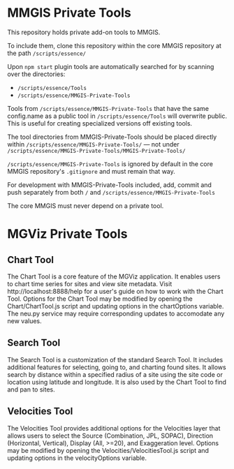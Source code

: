 # MMGIS Private Tools

This repository holds private add-on tools to MMGIS.

To include them, clone this repository within the core MMGIS repository at the path `/scripts/essence/`

Upon `npm start` plugin tools are automatically searched for by scanning over the directories:

-   `/scripts/essence/Tools`
-   `/scripts/essence/MMGIS-Private-Tools`

Tools from `/scripts/essence/MMGIS-Private-Tools` that have the same config.name as a public tool in `/scripts/essence/Tools` will overwrite public. This is useful for creating specialized versions off existing tools.

The tool directories from MMGIS-Private-Tools should be placed directly within `/scripts/essence/MMGIS-Private-Tools/` — not under `/scripts/essence/MMGIS-Private-Tools/MMGIS-Private-Tools/`

`/scripts/essence/MMGIS-Private-Tools` is ignored by default in the core MMGIS repository's `.gitignore` and must remain that way.

For development with MMGIS-Private-Tools included, add, commit and push separately from both `/` and `/scripts/essence/MMGIS-Private-Tools`

The core MMGIS must never depend on a private tool.

# MGViz Private Tools

## Chart Tool

The Chart Tool is a core feature of the MGViz application. It enables users to chart time series for sites and view site metadata. Visit http://localhost:8888/help for a user's guide on how to work with the Chart Tool. Options for the Chart Tool may be modified by opening the Chart/ChartTool.js script and updating options in the chartOptions variable. The neu.py service may require corresponding updates to accomodate any new values.

## Search Tool

The Search Tool is a customization of the standard Search Tool. It includes additional features for selecting, going to, and charting found sites. It allows search by distance within a specified radius of a site using the site code or location using latitude and longitude. It is also used by the Chart Tool to find and pan to sites.

## Velocities Tool

The Velocities Tool provides additional options for the Velocities layer that allows users to select the Source (Combination, JPL, SOPAC), Direction (Horizontal, Vertical), Display (All, >=20), and Exaggeration level. Options may be modified by opening the Velocities/VelocitiesTool.js script and updating options in the velocityOptions variable.